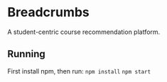 # Breadcrumbs

A student-centric course recommendation platform.

## Running
First install npm, then run:
```npm install```
```npm start```
